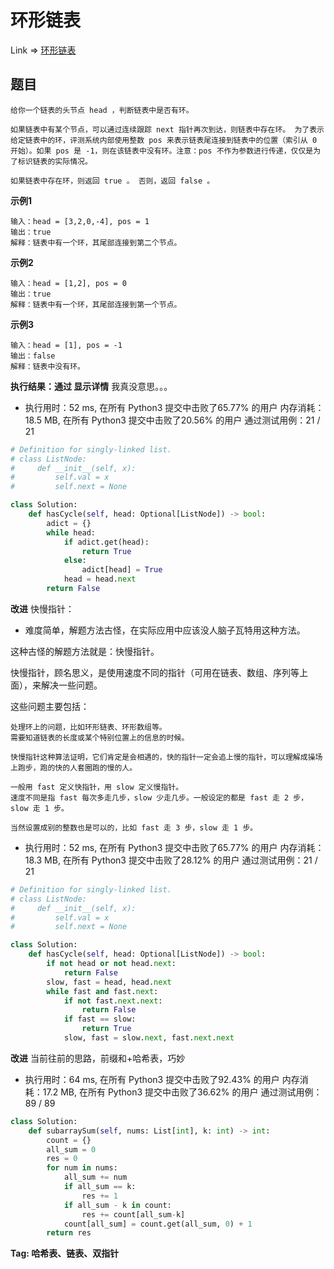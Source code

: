 # 环形链表

Link => [环形链表](https://leetcode-cn.com/problems/linked-list-cycle/)

## 题目

    给你一个链表的头节点 head ，判断链表中是否有环。

    如果链表中有某个节点，可以通过连续跟踪 next 指针再次到达，则链表中存在环。 为了表示给定链表中的环，评测系统内部使用整数 pos 来表示链表尾连接到链表中的位置（索引从 0 开始）。如果 pos 是 -1，则在该链表中没有环。注意：pos 不作为参数进行传递，仅仅是为了标识链表的实际情况。

    如果链表中存在环，则返回 true 。 否则，返回 false 。

**示例1**

    输入：head = [3,2,0,-4], pos = 1
    输出：true
    解释：链表中有一个环，其尾部连接到第二个节点。

**示例2**

    输入：head = [1,2], pos = 0
    输出：true
    解释：链表中有一个环，其尾部连接到第一个节点。

**示例3**

    输入：head = [1], pos = -1
    输出：false
    解释：链表中没有环。

**执行结果：通过 显示详情**
我真没意思。。。

- 执行用时：52 ms, 在所有 Python3 提交中击败了65.77% 的用户
内存消耗：18.5 MB, 在所有 Python3 提交中击败了20.56% 的用户
通过测试用例：21 / 21

```python
# Definition for singly-linked list.
# class ListNode:
#     def __init__(self, x):
#         self.val = x
#         self.next = None

class Solution:
    def hasCycle(self, head: Optional[ListNode]) -> bool:
        adict = {}
        while head:
            if adict.get(head):
                return True
            else:
                adict[head] = True
            head = head.next
        return False
```
**改进**
快慢指针：
- 难度简单，解题方法古怪，在实际应用中应该没人脑子瓦特用这种方法。

这种古怪的解题方法就是：快慢指针。

快慢指针，顾名思义，是使用速度不同的指针（可用在链表、数组、序列等上面），来解决一些问题。

这些问题主要包括：

    处理环上的问题，比如环形链表、环形数组等。
    需要知道链表的长度或某个特别位置上的信息的时候。

    快慢指针这种算法证明，它们肯定是会相遇的，快的指针一定会追上慢的指针，可以理解成操场上跑步，跑的快的人套圈跑的慢的人。

    一般用 fast 定义快指针，用 slow 定义慢指针。
    速度不同是指 fast 每次多走几步，slow 少走几步。一般设定的都是 fast 走 2 步，slow 走 1 步。

    当然设置成别的整数也是可以的，比如 fast 走 3 步，slow 走 1 步。


- 执行用时：52 ms, 在所有 Python3 提交中击败了65.77% 的用户
内存消耗：18.3 MB, 在所有 Python3 提交中击败了28.12% 的用户
通过测试用例：21 / 21

```python
# Definition for singly-linked list.
# class ListNode:
#     def __init__(self, x):
#         self.val = x
#         self.next = None

class Solution:
    def hasCycle(self, head: Optional[ListNode]) -> bool:
        if not head or not head.next:
            return False
        slow, fast = head, head.next
        while fast and fast.next:
            if not fast.next.next:
                return False
            if fast == slow:
                return True
            slow, fast = slow.next, fast.next.next
```
**改进**
当前往前的思路，前缀和+哈希表，巧妙

- 执行用时：64 ms, 在所有 Python3 提交中击败了92.43% 的用户
内存消耗：17.2 MB, 在所有 Python3 提交中击败了36.62% 的用户
通过测试用例：89 / 89

```python
class Solution:
    def subarraySum(self, nums: List[int], k: int) -> int:
        count = {}
        all_sum = 0
        res = 0
        for num in nums:
            all_sum += num
            if all_sum == k:
                res += 1
            if all_sum - k in count:
                res += count[all_sum-k]
            count[all_sum] = count.get(all_sum, 0) + 1
        return res
```
**Tag: 哈希表、链表、双指针**
